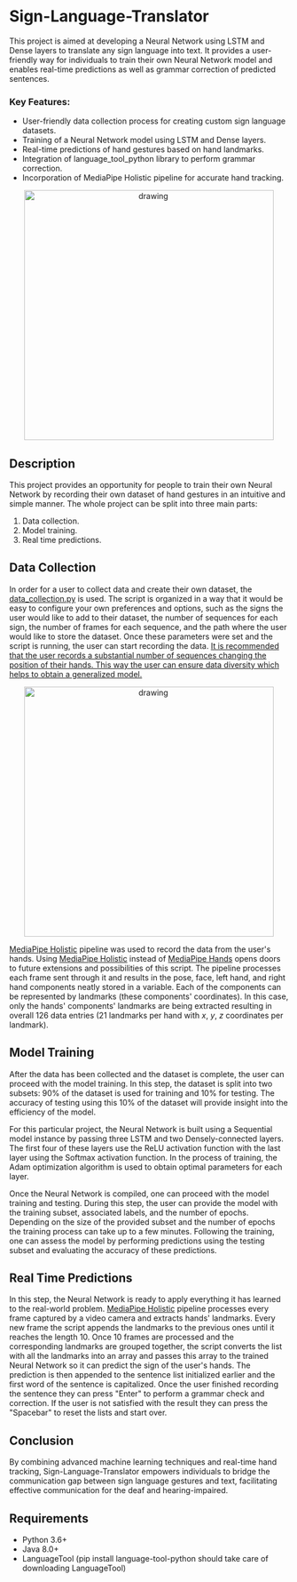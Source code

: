 # Sign-Language-Translator

This project is aimed at developing a Neural Network using LSTM and Dense layers to translate any sign language into text. It provides a user-friendly way for individuals to train their own Neural Network model and enables real-time predictions as well as grammar correction of predicted sentences. 

### Key Features:
* User-friendly data collection process for creating custom sign language datasets.
* Training of a Neural Network model using LSTM and Dense layers.
* Real-time predictions of hand gestures based on hand landmarks.
* Integration of language_tool_python library to perform grammar correction.
* Incorporation of MediaPipe Holistic pipeline for accurate hand tracking.

<p align="center"> <img src="img/1_1.gif" alt="drawing" width="450"/> </p>


## Description

This project provides an opportunity for people to train their own Neural Network by recording their own dataset of hand gestures in an intuitive and simple manner.
The whole project can be split into three main parts:
1. Data collection.
2. Model training.
3. Real time predictions.

## Data Collection

In order for a user to collect data and create their own dataset, the [data_collection.py](https://github.com/dgovor/Sign-Language-Translator/blob/main/data_collection.py) is used. The script is organized in a way that it would be easy to configure your own preferences and options, such as the signs the user would like to add to their dataset, the number of sequences for each sign, the number of frames for each sequence, and the path where the user would like to store the dataset. Once these parameters were set and the script is running, the user can start recording the data. <ins>It is recommended that the user records a substantial number of sequences changing the position of their hands. This way the user can ensure data diversity which helps to obtain a generalized model.</ins>

<p align="center"> <img src="img/1_2.gif" alt="drawing" width="450"/> </p>

[MediaPipe Holistic](https://google.github.io/mediapipe/solutions/holistic) pipeline was used to record the data from the user's hands. Using [MediaPipe Holistic](https://google.github.io/mediapipe/solutions/holistic) instead of [MediaPipe Hands](https://google.github.io/mediapipe/solutions/hands) opens doors to future extensions and possibilities of this script. The pipeline processes each frame sent through it and results in the pose, face, left hand, and right hand components neatly stored in a variable. Each of the components can be represented by landmarks (these components' coordinates). In this case, only the hands' components' landmarks are being extracted resulting in overall 126 data entries (21 landmarks per hand with _x_, _y_, _z_ coordinates per landmark).

## Model Training

After the data has been collected and the dataset is complete, the user can proceed with the model training. In this step, the dataset is split into two subsets: 90% of the dataset is used for training and 10% for testing. The accuracy of testing using this 10% of the dataset will provide insight into the efficiency of the model.

For this particular project, the Neural Network is built using a Sequential model instance by passing three LSTM and two Densely-connected layers. The first four of these layers use the ReLU activation function with the last layer using the Softmax activation function. In the process of training, the Adam optimization algorithm is used to obtain optimal parameters for each layer.

Once the Neural Network is compiled, one can proceed with the model training and testing. During this step, the user can provide the model with the training subset, associated labels, and the number of epochs. Depending on the size of the provided subset and the number of epochs the training process can take up to a few minutes. Following the training, one can assess the model by performing predictions using the testing subset and evaluating the accuracy of these predictions.

## Real Time Predictions

In this step, the Neural Network is ready to apply everything it has learned to the real-world problem. [MediaPipe Holistic](https://google.github.io/mediapipe/solutions/holistic) pipeline processes every frame captured by a video camera and extracts hands' landmarks. Every new frame the script appends the landmarks to the previous ones until it reaches the length 10. Once 10 frames are processed and the corresponding landmarks are grouped together, the script converts the list with all the landmarks into an array and passes this array to the trained Neural Network so it can predict the sign of the user's hands. The prediction is then appended to the sentence list initialized earlier and the first word of the sentence is capitalized. Once the user finished recording the sentence they can press "Enter" to perform a grammar check and correction. If the user is not satisfied with the result they can press the "Spacebar" to reset the lists and start over.

## Conclusion

By combining advanced machine learning techniques and real-time hand tracking, Sign-Language-Translator empowers individuals to bridge the communication gap between sign language gestures and text, facilitating effective communication for the deaf and hearing-impaired.

## Requirements
* Python 3.6+
* Java 8.0+
* LanguageTool (pip install language-tool-python should take care of downloading LanguageTool)
